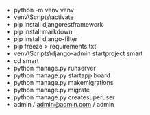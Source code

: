 - python -m venv venv
- venv\Scripts\activate
- pip install djangorestframework
- pip install markdown
- pip install django-filter
- pip freeze > requirements.txt
- venv\Scripts\django-admin startproject smart
- cd smart
- python manage.py runserver
- python manage.py startapp board
- python manage.py makemigrations
- python manage.py migrate
- python manage.py createsuperuser
- admin / admin@admin.com / admin
